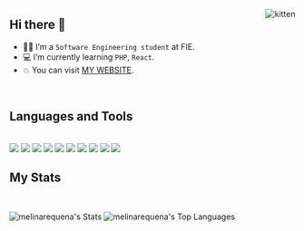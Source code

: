 <p><img align="right" src="https://i.gifer.com/origin/ac/aca12e1e7419bd2ec086801c8ad6317c_w200.gif" alt="kitten" /></p>

## Hi there 👋

- :student: I’m a `Software Engineering student` at FIE.
- :computer: I’m currently learning `PHP`, `React`.
- :boom: You can visit [MY WEBSITE](https://melirequena.com/).
<br>

## Languages and Tools
<br>
<span> 
  <img src="https://img.shields.io/badge/HTML-%23E34F26.svg?logo=html5&logoColor=white">
  <img src="https://img.shields.io/badge/CSS-1572B6?logo=css3&logoColor=fff">
  <img src= "https://img.shields.io/badge/JavaScript-F7DF1E?logo=javascript&logoColor=000">
  <img src= "https://img.shields.io/badge/Vite-646CFF?logo=vite&logoColor=fff">
  <img src= "https://img.shields.io/badge/C++-%2300599C.svg?logo=c%2B%2B&logoColor=white">
  <img src="https://img.shields.io/badge/C-00599C?logo=c&logoColor=white">
  <img src="https://img.shields.io/badge/Python-3776AB?logo=python&logoColor=fff">
  <img src= "https://img.shields.io/badge/TensorFlow-ff8f00?logo=tensorflow&logoColor=white)">
  <img src= "https://custom-icon-badges.demolab.com/badge/Visual%20Studio%20Code-0078d7.svg?logo=vsc&logoColor=white">
  <img src= "https://img.shields.io/badge/Figma-F24E1E?logo=figma&logoColor=white">

</span>

## My Stats
<br>

![melinarequena's Stats](https://github-readme-stats.vercel.app/api?username=melinarequena&theme=radical&show_icons=true&hide_border=true&count_private=true)
![melinarequena's Top Languages](https://github-readme-stats.vercel.app/api/top-langs/?username=melinarequena&theme=radical&show_icons=true&hide_border=true&layout=compact)




